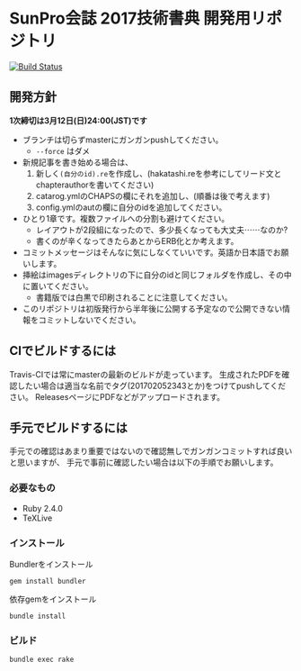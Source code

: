 # SunPro会誌 2017技術書典 開発用リポジトリ

[![Build Status][travis-image]][travis-url]

[travis-image]: https://travis-ci.com/hakatashi/SunPro-techbookfest2.svg?token=LBP6dMS3oXazpwBS3Fws&branch=master
[travis-url]: https://travis-ci.com/hakatashi/SunPro-techbookfest2

## 開発方針

**1次締切は3月12日(日)24:00(JST)です**

* ブランチは切らずmasterにガンガンpushしてください。
    * `--force` はダメ
* 新規記事を書き始める場合は、
    1. 新しく`(自分のid).re`を作成し、(hakatashi.reを参考にしてリード文とchapterauthorを書いてください)
    1. catarog.ymlのCHAPSの欄にそれを追加し、(順番は後で考えます)
    1. config.ymlのautの欄に自分のidを追加してください。
* ひとり1章です。複数ファイルへの分割も避けてください。
    * レイアウトが2段組になったので、多少長くなっても大丈夫⋯⋯なのか?
    * 書くのが辛くなってきたらあとからERB化とか考えます。
* コミットメッセージはそんなに気にしなくていいです。英語か日本語でお願いします。
* 挿絵はimagesディレクトリの下に自分のidと同じフォルダを作成し、その中に置いてください。
    * 書籍版では白黒で印刷されることに注意してください。
* このリポジトリは初版発行から半年後に公開する予定なので公開できない情報をコミットしないでください。

## CIでビルドするには

Travis-CIでは常にmasterの最新のビルドが走っています。
生成されたPDFを確認したい場合は適当な名前でタグ(201702052343とか)をつけてpushしてください。
ReleasesページにPDFなどがアップロードされます。

## 手元でビルドするには

手元での確認はあまり重要ではないので確認無しでガンガンコミットすれば良いと思いますが、
手元で事前に確認したい場合は以下の手順でお願いします。

### 必要なもの

* Ruby 2.4.0
* TeXLive

### インストール

Bundlerをインストール

    gem install bundler

依存gemをインストール

    bundle install

### ビルド

    bundle exec rake
